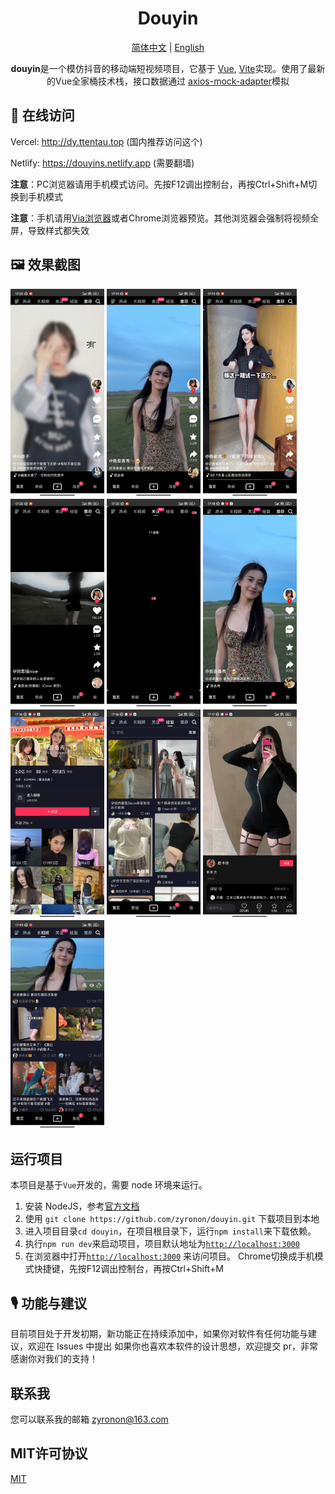 <h1 align="center">
  Douyin
</h1>

<p align="center">
<a href="README.md">简体中文</a> | 
<a href="README-en-US.md">English</a> 
</p>


<p align="center">
 <b>douyin</b>是一个模仿抖音的移动端短视频项目，它基于 <a href="https://v3.cn.vuejs.org">Vue</a>,
<a href="https://cn.vitejs.dev/">Vite</a>实现。使用了最新的Vue全家桶技术栈，接口数据通过
<a href="https://github.com/ctimmerm/axios-mock-adapter">axios-mock-adapter</a>模拟
</p>

## 📸 在线访问

Vercel: <http://dy.ttentau.top> (国内推荐访问这个)

Netlify: <https://douyins.netlify.app> (需要翻墙)

**注意**：PC浏览器请用手机模式访问。先按F12调出控制台，再按Ctrl+Shift+M切换到手机模式

**注意**：手机请用[Via浏览器](https://viayoo.com/zh-cn/)或者Chrome浏览器预览。其他浏览器会强制将视频全屏，导致样式都失效

## 🖼️ 效果截图

<div>
<img width="150px"    src='./public/docs/1.gif' />
<img width="150px"    src='./public/docs/2.gif' />
<img width="150px"    src='./public/docs/3.gif' />
<img width="150px"    src='./public/docs/4.gif' />
<img width="150px"    src='./public/docs/5.gif' />
<img width="150px"    src='./public/docs/img-1.jpg' />
<img width="150px"    src='./public/docs/img-2.jpg' />
<img width="150px"    src='./public/docs/img-3.jpg' />
<img width="150px"    src='./public/docs/img-4.jpg' />
<img width="150px"    src='./public/docs/img-5.jpg' />
</div>

## 运行项目

本项目是基于`Vue`开发的，需要 node 环境来运行。

1. 安装 NodeJS，参考[官方文档](https://nodejs.org/en/download)
2. 使用 `git clone https://github.com/zyronon/douyin.git` 下载项目到本地
3. 进入项目目录` cd douyin `，在项目根目录下，运行`npm install`来下载依赖。
4. 执行`npm run dev`来启动项目，项目默认地址为[`http://localhost:3000`](http://localhost:3000)
5. 在浏览器中打开[`http://localhost:3000`](http://localhost:3000) 来访问项目。
   Chrome切换成手机模式快捷键，先按F12调出控制台，再按Ctrl+Shift+M

## 🎙 功能与建议

目前项目处于开发初期，新功能正在持续添加中，如果你对软件有任何功能与建议，欢迎在 Issues 中提出
如果你也喜欢本软件的设计思想，欢迎提交 pr，非常感谢你对我们的支持！
 
## 联系我

您可以联系我的邮箱 <a href="mailto:zyronon@163.com">zyronon@163.com</a>

## MIT许可协议

[MIT](LICENSE) 

